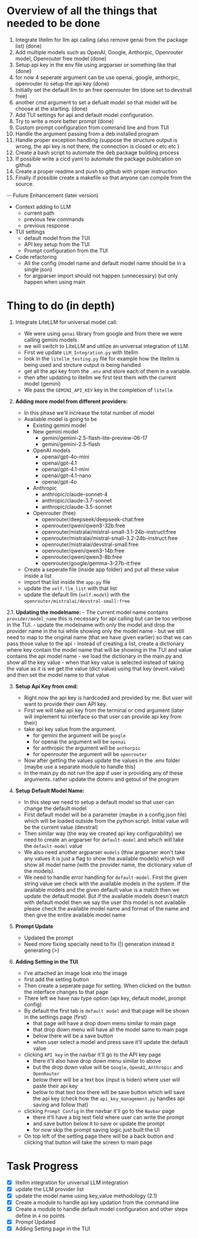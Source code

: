 # Overview of all the things that needed to be done

1. Integrate litellm for llm api calling (also remove genai from the package list) (done)
2. Add multiple models such as OpenAI, Google, Anthorpic, Openrouter model, Openrouter free model (done)
3. Setup api key in the env file using argparser or something like that  (done)
4. for now 4 seperate argument can be use openai, google, anthorpic, openrouter to setup the api key (done)
5. Initially set the default llm to an free openrouter llm (done set to devstrall free)
6. another cmd argument to set a defualt model so that model will be choose at the starting. (done)
7. Add TUI settings for api and default model configuration.
8. Try to write a more better prompt (done)
9. Custom prompt configuration from command line and from TUI
10. Handle the argument passing from a deb installed program
11. Handle proper exception handling (suppose the structure output is wrong, the api key is not there, the connection is closed or etc etc )
12. Create a bash script to automate the deb package building process
13. If possible write a cicd yaml to automate the package publication on github
14. Create a proper readme and push to github with proper instruction
15. Finally if possible create a makefile so that anyone can compile from the source.

-- Future Enhancement (later version)
- Context adding to LLM
    - current path
    - previous few commands
    - previous response
- TUI settings
    - default model from the TUI
    - API key setup from the TUI
    - Prompt configuration from the TUI
- Code refactoring
    - All the config (model name and default model name should be in a single json)
    - for argparser import should not happen (unnecessary) but only happen when using main


# Thing to do (in depth) 

1. Integrate LiteLLM for universal model call:
    - We were using `genai` library from google and from there we were calling gemini models
    - we will switch to LiteLLM and utilize an universal integration of LLM.
    - First we update `LLM_Integration.py` with litellm
    - look in the `litellm_testing.py` file for example how the litellm is being used and strcture output is being handled
    - get all the api key from the `.env` and store each of them in a variable.
    - then after updating to litellm we first test them with the current model (gemini)
    - We pass the `GEMINI_API_KEY` key in the completion of `litellm`

2. **Adding more model from different providers:**
    - In this phase we'll increase the total number of model
    - Available model is going to be
        - Existing gemini model
        - New gemini model
            - gemini/gemini-2.5-flash-lite-preview-06-17
            - gemini/gemini-2.5-flash
        - OpenAI models
            - openai/gpt-4o-mini
            - openai/gpt-4.1
            - openai/gpt-4.1-mini
            - openai/gpt-4.1-nano
            - openai/gpt-4o
        - Anthropic
            - anthropic/claude-sonnet-4
            - anthropic/claude-3.7-sonnet
            - anthropic/claude-3.5-sonnet
        - Openrouter (free)
            - openrouter/deepseek/deepseek-chat:free
            - openrouter/qwen/qwen3-32b:free
            - openrouter/mistralai/mistral-small-3.1-24b-instruct:free
            - openrouter/mistralai/mistral-small-3.2-24b-instruct:free
            - openrouter/mistralai/devstral-small:free
            - openrouter/qwen/qwen3-14b:free
            - openrouter/qwen/qwen3-8b:free
            - openrouter/google/gemma-3-27b-it:free
    - Create a seperate file  (inside app folder) and put all these value inside a list
    - import that list inside the `app.py` file
    - update the `self.llm_list` with that list
    - update the default llm (`self.model`) with the `openrouter/mistralai/devstral-small:free`

2.1. **Updating the modelname:**
    - The current model name contains `provider/model_name` this is necessary for api calling but can be too verbose in the TUI.
    - update the modelname with only the model and drop the provider name in the tui while showing only the model name
    - but we still need to map to the original name (that we have given earlier) so that we can pass those value to the api
    - instead of creating a list, create a dictionary where key contain the model name that will be showing in the TUI and value contains the api model name
    - we load the dictionary in the main.py and show all the key value
    - when that key value is selected instead of taking the value as it is we get the value (dict value) using that key (event.value) and then set the model name to that value

3. **Setup Api Key from cmd:**
    - Right now the api key is hardcoded and provided by me. But user will want to provide their own API key.
    - First we will take api key from the terminal or cmd argument (later will implement tui interface so that user can provide api key from their)
    - take api key value from the argument.
        - for gemini the argument will be `google`
        - for openai the argument will be `openai`
        - for anthropic the argument will be `anthorpic`
        - for openrouter the argument will be `openrouter`
    - Now after getting the values update the values in the .env folder (maybe use a separate module to handle this)
    - In the main.py do not run the app if user is providing any of these arguments. rather update the dotenv and getout of the program

4. **Setup Default Model Name:**
    - In this step we need to setup a default model so that user can change the default model
    - First default model will be a parameter (maybe in a config.json file) which will be loaded outside from the python script. Initial value will be the current value (devstral)
    - Then similar way (the way we created api key configurability) we need to create an argparser for `default-model` and which will take the `default-model` value
    - We also need another argparser `models` (thiw argparser won't take any values it is just a flag to show the available models) which will show all model name (with the provider name, the dictionary value of the models). 
    - We need to handle error handling for `default-model`. First the given string value we check with the available models in the system. If the available models and the given default value is a match then we update the default model. But if the available models doesn't match with default model then we say the user this model is not available please check the available model name and format of the name and then give the entire available model name

5. **Prompt Update**
    - Updated the prompt
    - Need more fixing specially need to fix (|) generation instead it generating (>)

6. **Adding Setting in the TUI**
    - I've attached an image look into the image
    - first add the setting button
    - Then create a seperate page for setting. When clicked on the button the interface changes to that page
    - There left we have nav type option (api key, default model, prompt config)
    - By default the first tab is `default model` and that page will be shown in the settings page (first)
        - that page will have a drop down menu similar to main page
        - that drop down menu will have all the model same to main page
        - below there will be a save button 
        - when user select a model and press save it'll update the default value
    - clicking `API key` in the navbar it'll go to the API key page
        - there it'll also have drop down menu similar to above
        - but the drop down value will be `Google`, `OpenAI`, `Anthropic` and `OpenRouter`
        - below there will be a text box (input is hiden) where user will paste their api key
        - below to that text box there will be save button which will save the api key (check how the `api_key_management.py` handles api saving and follow that)
    - clicking `Prompt Config` in the navbar it'll go to the `Navbar` page
        - there it'll have a big text field where user can write the prompt
        - and save button below it to save or update the prompt
        - for now skip the prompt saving logic just built the UI
    - On top left of the setting page there will be a back button and clicking that button will take the screen to main page





# Task Progress

- [x] litellm integration for universal LLM integration
- [x] update the LLM provider list
- [x] update the model name using key_value methodology (2.1)
- [x] Create a module to handle api key updation from the command line
- [x] Create a module to handle default model configuration and other steps define in `4` no points
- [x] Prompt Updated
- [x] Adding Setting page in the TUI